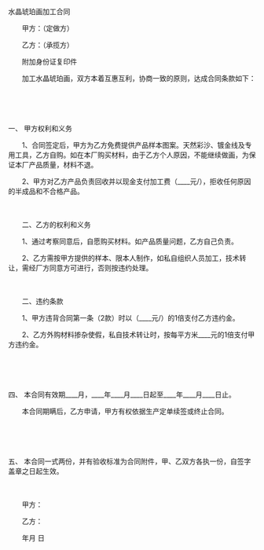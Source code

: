 



水晶琥珀画加工合同



 

　　甲方：（定做方）

　　乙方：（承揽方）

　　附加身份证复印件　　

　　加工水晶琥珀画，双方本着互惠互利，协商一致的原则，达成合同条款如下：

　　

　　

一、
甲方权利和义务

　　1、合同签定后，甲方为乙方免费提供产品样本图案。天然彩沙、镀金线及专用工具，乙方自购。如在本厂购买材料，由于乙方个人原因，不能继续做画，为保证本厂产品质量，材料不退。

　　2、甲方对乙方产品负责回收并以现金支付加工费（____元/），拒收任何原因的半成品和不合格产品。

　　

　　二、乙方的权利和义务

　　1、通过考察同意后，自愿购买材料。如产品质量问题，乙方自己负责。

　　2、乙方需按甲方提供的样本、限本人制作，如私自组织人员加工，技术转让，需经厂方同意方可进行，否则按违约处理。

　　

　　二、违约条款

　　1、甲方违背合同第一条（2款）时以（____元/）的1倍支付乙方违约金。

　　2、乙方外购材料掺杂使假，私自技术转让时，按每平方米____元的1倍支付甲方违约金。

　　

　　

四、
本合同有效期____月，____年____月____日起至____年____月____日止。

　　本合同期瞒后，乙方申请，甲方有权依据生产定单续签或终止合同。

　　

　　

五、
本合同一式两份，并有验收标准为合同附件，甲、乙双方各执一份，自签字盖章之日起生效。

　　

　　甲方：

　　乙方：

　　年月 日